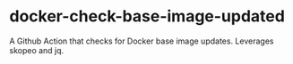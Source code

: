 # docker-check-base-image-updated
A Github Action that checks for Docker base image updates. Leverages skopeo and jq.
